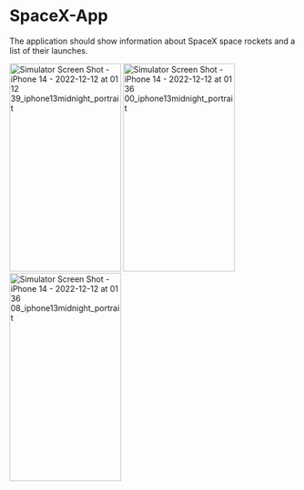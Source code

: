 # SpaceX-App
The application should show information about SpaceX space rockets and a list of their launches.

<p float="left">
<img src="https://user-images.githubusercontent.com/106691125/206934954-c372f7ea-8d92-4b2d-a03a-fc81b469da73.png" alt="Simulator Screen Shot - iPhone 14 - 2022-12-12 at 01 12 39_iphone13midnight_portrait" width="196" height="366"/>
<img src="https://user-images.githubusercontent.com/106691125/206935863-0685b01e-e5d3-4dd4-9290-cacf4622387e.png" alt="Simulator Screen Shot - iPhone 14 - 2022-12-12 at 01 36 00_iphone13midnight_portrait" width="196" height="366"/>
<img src="https://user-images.githubusercontent.com/106691125/206935967-4a981b54-e52c-4218-ba0e-c4535f9b453a.png" alt="Simulator Screen Shot - iPhone 14 - 2022-12-12 at 01 36 08_iphone13midnight_portrait" width="196" height="366"/>
</p>
